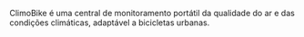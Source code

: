 ClimoBike é uma central de monitoramento portátil da qualidade do ar e das condições climáticas, adaptável a bicicletas urbanas.
